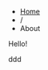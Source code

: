 <ul class="breadcrumb">
    <li><a href="/" address="true">Home</a></li>
    <li><span class="divider">/</span></li>
    <li class="active">About</li>
</ul>
<div class="post-2 page type-page status-publish hentry row-fluid" id="post-2">
    <div class="span2">
    </div>
    <div class="span4">
        <p></p>
        <p>Hello!</p>
        <p>ddd</p>
        <p></p>
        <br>
    </div>
</div>
